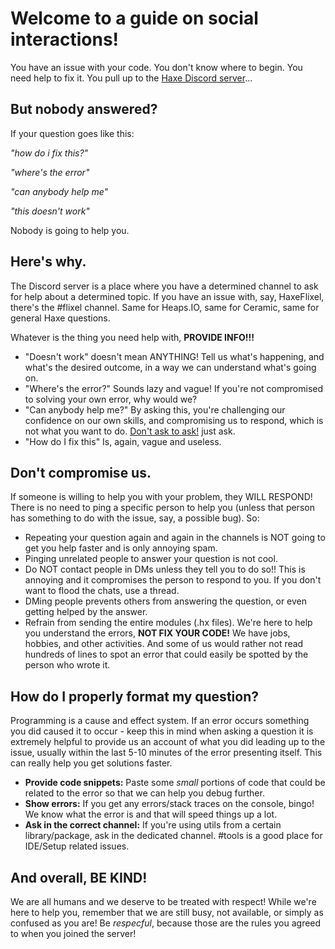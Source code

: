 # Welcome to a guide on social interactions!

You have an issue with your code. You don't know where to begin. You need help to fix it. You pull up to the [Haxe Discord server](https://discord.gg/nEcn45vjqY)...

## But nobody answered?

If your question goes like this:

_"how do i fix this?"_

_"where's the error"_

_"can anybody help me"_

_"this doesn't work"_

Nobody is going to help you.

## Here's why.

The Discord server is a place where you have a determined channel to ask for help about a determined topic. If you have an issue with, say, HaxeFlixel, there's the #flixel channel.
Same for Heaps.IO, same for Ceramic, same for general Haxe questions.

Whatever is the thing you need help with, **PROVIDE INFO!!!**

- "Doesn't work" doesn't mean ANYTHING! Tell us what's happening, and what's the desired outcome, in a way we can understand what's going on.
- "Where's the error?" Sounds lazy and vague! If you're not compromised to solving your own error, why would we?
- "Can anybody help me?" By asking this, you're challenging our confidence on our own skills, and compromising us to respond, which is not what you want to do. [Don't ask to ask!](https://dontasktoask.com/)
just ask.
- "How do I fix this" Is, again, vague and useless. 

## Don't compromise us.

If someone is willing to help you with your problem, they WILL RESPOND! There is no need to ping a specific person to help you (unless that person has something to do with the issue, say, a possible bug).
So:

- Repeating your question again and again in the channels is NOT going to get you help faster and is only annoying spam.
- Pinging unrelated people to answer your question is not cool.
- Do NOT contact people in DMs unless they tell you to do so!! This is annoying and it compromises the person to respond to you. If you don't want to flood the chats, use a thread.
- DMing people prevents others from answering the question, or even getting helped by the answer. 
- Refrain from sending the entire modules (.hx files). We're here to help you understand the errors, **NOT FIX YOUR CODE!** We have jobs, hobbies, and other activities. And some of us
would rather not read hundreds of lines to spot an error that could easily be spotted by the person who wrote it.

## How do I properly format my question?
Programming is a cause and effect system. If an error occurs something you did caused it to occur - keep this in mind when asking a question it is extremely helpful to provide us an account of what you did leading up to the issue, usually within the last 5-10 minutes of the error presenting itself. This can really help you get solutions faster.

- **Provide code snippets:** Paste some _small_ portions of code that could be related to the error so that we can help you debug further.
- **Show errors:** If you get any errors/stack traces on the console, bingo! We know what the error is and that will speed things up a lot.
- **Ask in the correct channel:** If you're using utils from a certain library/package, ask in the dedicated channel. #tools is a good place for IDE/Setup related issues.


## And overall, BE KIND!

We are all humans and we deserve to be treated with respect! While we're here to help you, remember that we are still busy, not available, or simply as confused as you are!
Be _respecful_, because those are the rules you agreed to when you joined the server!

